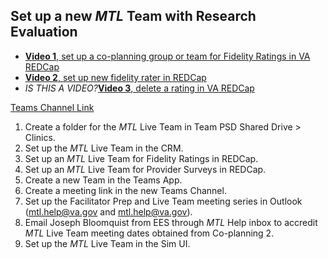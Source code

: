 ## Set up a new _MTL_ Team with Research Evaluation
- [**Video 1**, set up a co-planning group or team for Fidelity Ratings in VA REDCap](https://dvagov.sharepoint.com/sites/teampsd_vha/Shared%20Documents/facilitate_workgroup/Recordings/mtl_coplan_team_redcap_setup-20220502_170317-Meeting%20Recording.mp4?web=1)
- [**Video 2**, set up new fidelity rater in REDCap](https://dvagov.sharepoint.com/sites/teampsd_vha/_layouts/15/stream.aspx?id=%2Fsites%2Fteampsd%5Fvha%2FShared%20Documents%2Ftraining%5Fworkgroup%2FRecordings%2F8%2E73%5Fsetup%5Fnew%5Ffidelity%5Frater%5Fredcap%2D20221221%5F135335%2DMeeting%20Recording%2Emp4)
- _IS THIS A VIDEO?_[**Video 3**, delete a rating in VA REDCap](https://teams.microsoft.com/l/message/19:cb0b9866ac224a179236c0cc3e2ee56f@thread.skype/1655334960668?tenantId=e95f1b23-abaf-45ee-821d-b7ab251ab3bf&groupId=1db500d5-0d01-4254-af42-ad3f78bafacd&parentMessageId=1651535800108&teamName=teampsd_vha&channelName=consult_workflow&createdTime=1655334960668&allowXTenantAccess=false)
  
[Teams Channel Link](https://teams.microsoft.com/l/message/19:cb0b9866ac224a179236c0cc3e2ee56f@thread.skype/1651535800108?tenantId=e95f1b23-abaf-45ee-821d-b7ab251ab3bf&groupId=1db500d5-0d01-4254-af42-ad3f78bafacd&parentMessageId=1651535800108&teamName=teampsd_vha&channelName=consult_workflow&createdTime=1651535800108&allowXTenantAccess=false)

1. Create a folder for the _MTL_ Live Team in Team PSD Shared Drive > Clinics.
2. Set up the _MTL_ Live Team in the CRM.
3. Set up an _MTL_ Live Team for Fidelity Ratings in REDCap. 
4. Set up an _MTL_ Live Team for Provider Surveys in REDCap.
5. Create a new Team in the Teams App.
6. Create a meeting link in the new Teams Channel.
7. Set up the Facilitator Prep and Live Team meeting series in Outlook (mtl.help@va.gov and mtl.help@va.gov).
8. Email Joseph Bloomquist from EES through _MTL_ Help inbox to accredit _MTL_ Live Team meeting dates obtained from Co-planning 2.
9. Set up the _MTL_ Live Team in the Sim UI.
